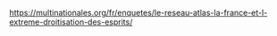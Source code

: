 https://multinationales.org/fr/enquetes/le-reseau-atlas-la-france-et-l-extreme-droitisation-des-esprits/